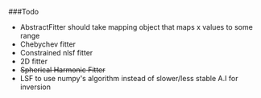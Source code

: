 ###Todo

* AbstractFitter should take mapping object that maps x values to some range
* Chebychev fitter
* Constrained nlsf fitter
* 2D fitter
* ~~Spherical Harmonic Fitter~~
* LSF to use numpy's algorithm instead of slower/less stable A.I for inversion
